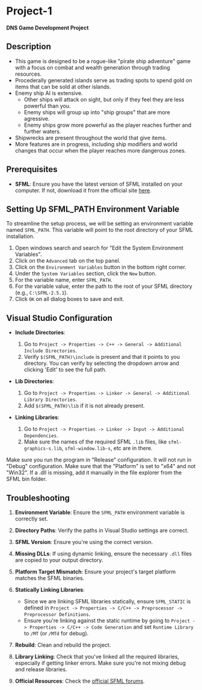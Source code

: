 # Project-1
**DNS Game Development Project**

## Description
- This game is designed to be a rogue-like "pirate ship adventure" game with a focus on combat and wealth generation through trading resources. 
- Procederally generated islands serve as trading spots to spend gold on items that can be sold at other islands.
- Enemy ship AI is extensive.
  - Other ships will attack on sight, but only if they feel they are less powerful than you.
  - Enemy ships will group up into "ship groups" that are more agressive.
  - Enemy ships grow more powerful as the player reaches further and further waters.
- Shipwrecks are present throughout the world that give items.
- More features are in progress, including ship modifiers and world changes that occur when the player reaches more dangerous zones.

## Prerequisites

- **SFML**: Ensure you have the latest version of SFML installed on your computer. If not, download it from the official site [here](https://www.sfml-dev.org/download.php).

## Setting Up SFML_PATH Environment Variable

To streamline the setup process, we will be setting an environment variable named `SFML_PATH`. This variable will point to the root directory of your SFML installation.

1. Open windows search and search for "Edit the System Environment Variables".
2. Click on the `Advanced` tab on the top panel.
3. Click on the `Environment Variables` button in the bottom right corner.
4. Under the `System Variables` section, click the `New` button.
5. For the variable name, enter `SFML_PATH`.
6. For the variable value, enter the path to the root of your SFML directory (e.g., `C:\SFML-2.5.1`).
7. Click `OK` on all dialog boxes to save and exit.

## Visual Studio Configuration

- **Include Directories**:
  1. Go to `Project -> Properties -> C++ -> General -> Additional Include Directories`.
  2. Verify `$(SFML_PATH)\include` is present and that it points to you directory. You can verify by selecting the dropdown arrow and clicking 'Edit' to see the full path.
     
- **Lib Directories**:
  1. Go to `Project -> Properties -> Linker -> General -> Additional Library Directories`.
  2. Add `$(SFML_PATH)\lib` if it is not already present.
     
- **Linking Libraries**:
  1. Go to `Project -> Properties -> Linker -> Input -> Additional Dependencies`.
  2. Make sure the names of the required SFML `.lib` files, like `sfml-graphics-s.lib`, `sfml-window.lib-s`, etc are in there.
  
Make sure you run the program in "Release" configuration. It will not run in "Debug" configuration.
Make sure that the "Platform" is set to "x64" and not "Win32".
If a .dll is missing, add it manually in the file explorer from the SFML bin folder.

## Troubleshooting

1. **Environment Variable**: Ensure the `SFML_PATH` environment variable is correctly set.

2. **Directory Paths**: Verify the paths in Visual Studio settings are correct.

3. **SFML Version**: Ensure you're using the correct version.

4. **Missing DLLs**: If using dynamic linking, ensure the necessary `.dll` files are copied to your output directory.

5. **Platform Target Mismatch**: Ensure your project's target platform matches the SFML binaries.

6. **Statically Linking Libraries**: 
   - Since we are linking SFML libraries statically, ensure `SFML_STATIC` is defined in `Project -> Properties -> C/C++ -> Preprocessor -> Preprocessor Definitions`.
   - Ensure you're linking against the static runtime by going to `Project -> Properties -> C/C++ -> Code Generation` and set `Runtime Library` to `/MT` (or `/MTd` for debug).

7. **Rebuild**: Clean and rebuild the project.

8. **Library Linking**: Check that you've linked all the required libraries, especially if getting linker errors. Make sure you're not mixing debug and release libraries.

9. **Official Resources**: Check the [official SFML forums](https://en.sfml-dev.org/forums/).
